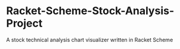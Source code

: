 # Racket-Scheme-Stock-Analysis-Project
A stock technical analysis chart visualizer written in Racket Scheme
